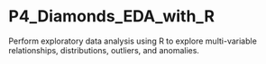 # P4_Diamonds_EDA_with_R
Perform exploratory data analysis using R to explore multi-variable relationships, distributions, outliers, and anomalies.
